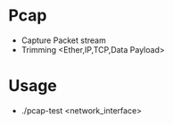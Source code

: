 # Pcap
* Capture Packet stream
* Trimming <Ether,IP,TCP,Data Payload>
# Usage
* ./pcap-test <network_interface>
